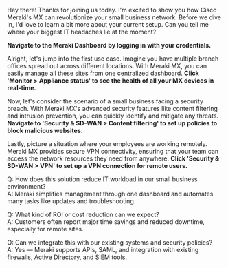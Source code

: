 Hey there! Thanks for joining us today. I'm excited to show you how Cisco Meraki's MX can revolutionize your small business network. Before we dive in, I'd love to learn a bit more about your current setup. Can you tell me where your biggest IT headaches lie at the moment?

**Navigate to the Meraki Dashboard by logging in with your credentials.**

Alright, let's jump into the first use case. Imagine you have multiple branch offices spread out across different locations. With Meraki MX, you can easily manage all these sites from one centralized dashboard. **Click 'Monitor > Appliance status' to see the health of all your MX devices in real-time.**

Now, let's consider the scenario of a small business facing a security breach. With Meraki MX's advanced security features like content filtering and intrusion prevention, you can quickly identify and mitigate any threats. **Navigate to 'Security & SD-WAN > Content filtering' to set up policies to block malicious websites.**

Lastly, picture a situation where your employees are working remotely. Meraki MX provides secure VPN connectivity, ensuring that your team can access the network resources they need from anywhere. **Click 'Security & SD-WAN > VPN' to set up a VPN connection for remote users.**

Q: How does this solution reduce IT workload in our small business environment?  
A: Meraki simplifies management through one dashboard and automates many tasks like updates and troubleshooting.

Q: What kind of ROI or cost reduction can we expect?  
A: Customers often report major time savings and reduced downtime, especially for remote sites.

Q: Can we integrate this with our existing systems and security policies?  
A: Yes — Meraki supports APIs, SAML, and integration with existing firewalls, Active Directory, and SIEM tools.